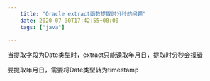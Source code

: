 ```yaml
---
    title: "Oracle extract函数提取时分秒的问题"
    date: 2020-07-30T17:42:55+08:00
    tags: ["java"]
    
---
```


当提取字段为Date类型时，extract只能读取年月日，提取时分秒会报错

要提取年月日，需要将Date类型转为timestamp

